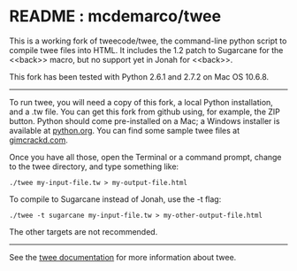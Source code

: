 README : mcdemarco/twee
======

This is a working fork of tweecode/twee, the command-line python script to compile twee files into HTML.  It includes the 1.2 patch to Sugarcane for the &lt;&lt;back>> macro, but no support yet in Jonah for &lt;&lt;back>>.

This fork has been tested with Python 2.6.1 and 2.7.2 on Mac OS 10.6.8.

***

To run twee, you will need a copy of this fork, a local Python installation, and a .tw file.  You can get this fork from github using, for example, the ZIP button.  Python should come pre-installed on a Mac; a Windows installer is available at [python.org](http://www.python.org/getit/).  You can find some sample twee files at [gimcrackd.com](http://gimcrackd.com/).

Once you have all those, open the Terminal or a command prompt, change to the twee directory, and type something like:

    ./twee my-input-file.tw > my-output-file.html

To compile to Sugarcane instead of Jonah, use the -t flag:

    ./twee -t sugarcane my-input-file.tw > my-other-output-file.html

The other targets are not recommended.  

***

See the [twee documentation](http://gimcrackd.com/etc/doc/) for more information about twee.  